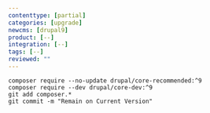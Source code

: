 ```yaml
---
contenttype: [partial]
categories: [upgrade]
newcms: [drupal9]
product: [--]
integration: [--]
tags: [--]
reviewed: ""
---
```


  ```bash{promptUser:user}
  composer require --no-update drupal/core-recommended:^9
  composer require --dev drupal/core-dev:^9
  git add composer.*
  git commit -m "Remain on Current Version"
  ```
